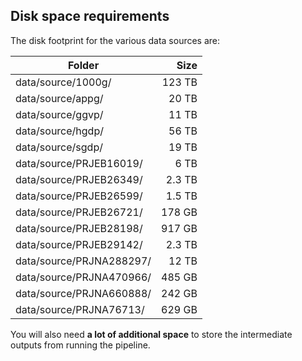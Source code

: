 ## Disk space requirements

The disk footprint for the various data sources are:

| Folder                   | Size   |
|--------------------------|-------:|
| data/source/1000g/       | 123 TB |
| data/source/appg/        |  20 TB |
| data/source/ggvp/        |  11 TB |
| data/source/hgdp/        |  56 TB |
| data/source/sgdp/        |  19 TB |
| data/source/PRJEB16019/  |   6 TB |
| data/source/PRJEB26349/  | 2.3 TB |
| data/source/PRJEB26599/  | 1.5 TB |
| data/source/PRJEB26721/  | 178 GB |
| data/source/PRJEB28198/  | 917 GB |
| data/source/PRJEB29142/  | 2.3 TB |
| data/source/PRJNA288297/ |  12 TB |
| data/source/PRJNA470966/ | 485 GB |
| data/source/PRJNA660888/ | 242 GB |
| data/source/PRJNA76713/  | 629 GB |

You will also need **a lot of additional space** to store the intermediate outputs from running the pipeline.

